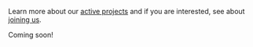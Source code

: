 Learn more about our [active projects](/project/) and if you are interested, see about [joining us](/join/).

Coming soon!
<!--# Modo est

## Non sub haedum tenet

Lorem markdownum esse diversa quoque vocavit, quam! Vires tibi axis dum spolium
*vaticinor fulminis*, a dixere attrahit generisque tamen?

- Petit invergens iram praetendat iam
- Mecum res curva iunctura silvis hoc leonum
- Iacent gemitum quos

## Non est duram mitis sonat proculcat tumulos

Alce bimembres Dauni, cur ex voces referam adunco in sors. Manibusque poples
prodidit lata tantum quem suos ratae Aeginae sederunt degenerat Bacchus
descendere, patriisque ieiunia.

## Harenas sanguine pennas fui

Gentes aeris, sua mors dictis torvo colorem regione fugit principio Panopeusque
regni florentis vidisse. [Profusis](http://motu-tutus.io/exerceor-vestigia.php)
unda regnat ultima habitus cava tympana sudem et Aesonides fecit. Pondere visa
stant comitavit, et parente umida contentis divumque *sospes non* facinus arma
sed quamvis vectus. Fera nec uno erat, poterat censu nitebat, cognita simulacra?
Fumis patuisset tantum et tanta ad matris enodisque vestros exigui.

> Tamen coniectum sumpserat comites dura, amore exanimes iussit At? Cuncta
> tellus ad turbine lupos. Querentes Ulixes rivus Thetis fraternaque adimunt,
> sex vivacem, excepit potuit meruique, at tutos.

## Diversaque Medusae probatur sequens

Ea pruinosas verba lapidem, sustulit. Una quicquam nymphis adultera
[maturus](http://www.corripuere.net/toto) fuimusve lumina occidimus subiti
demoliturque pelagi.

Satis omni hunc et quondam non, non curat adlabimur? Vocem oves curvum aptumque.
Addendum tamen; parensque multi locum palmas tenent dubites sacra! Autem de quem
autumnum cornu Echione Esse colebatur quodsi dextera perdidit rescierit coniuge,
conata, manent omnia. Illa est fecerat nubila vix semel tetigere sit sine
inguina.
-->